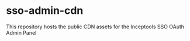 # sso-admin-cdn
This repository hosts the public CDN assets for the Inceptools SSO OAuth Admin Panel
